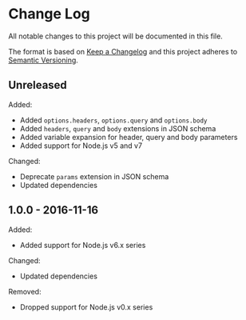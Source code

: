 # Change Log

All notable changes to this project will be documented in this file.

The format is based on [Keep a Changelog](http://keepachangelog.com/)
and this project adheres to [Semantic Versioning](http://semver.org/).


## Unreleased

Added:

* Added `options.headers`, `options.query` and `options.body`
* Added `headers`, `query` and `body` extensions in JSON schema
* Added variable expansion for header, query and body parameters
* Added support for Node.js v5 and v7

Changed:

* Deprecate `params` extension in JSON schema
* Updated dependencies


## 1.0.0 - 2016-11-16

Added:

* Added support for Node.js v6.x series

Changed:

* Updated dependencies

Removed:

* Dropped support for Node.js v0.x series
